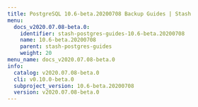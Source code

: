 ```yaml
---
title: PostgreSQL 10.6-beta.20200708 Backup Guides | Stash
menu:
  docs_v2020.07.08-beta.0:
    identifier: stash-postgres-guides-10.6-beta.20200708
    name: 10.6-beta.20200708
    parent: stash-postgres-guides
    weight: 20
menu_name: docs_v2020.07.08-beta.0
info:
  catalog: v2020.07.08-beta.0
  cli: v0.10.0-beta.0
  subproject_version: 10.6-beta.20200708
  version: v2020.07.08-beta.0
---
```


